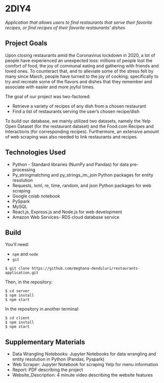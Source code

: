 # 2DIY4

_Application that allows users to find restaurants that serve their favorite recipes, or find recipes of their favorite restaurants’ dishes_

## Project Goals

Upon closing restaurants amid the Coronavirus lockdown in 2020, a lot of people have experienced an unexpected loss: millions of people lost the comfort of food, the joy of communal eating and gathering with friends and loved ones. To counteract that, and to alleviate some of the stress felt by many since March, people have turned to the joy of cooking; specifically to try and recreate some of the flavors and dishes that they remember and associate with easier and more joyful times.

The goal of our project was two-factored:

- Retrieve a variety of recipes of any dish from a chosen restaurant
- Find a list of restaurants serving the user’s chosen recipe/dish

To build our database, we mainly utilized two datasets, namely the Yelp Open Dataset (for the restaurant dataset) and the Food.com Recipes and Interactions (for corresponding recipes). Furthermore, an extensive amount of web scraping was also needed to link restaurants and recipes.

## Technologies Used

- Python - Standard libraries (NumPy and Pandas) for data pre-processing
- Py_stringmatching and py_strings_im_join Python packages for entity resolution
- Requests, lxml, re, time, random, and json Python packages for web scraping
- Google colab notebook
- PySpark
- MySQL
- React.js, Express.js and Node.js for web development
- Amazon Web Services- RDS cloud database service

## Build

You'll need:

- `npm` and `node`
- `git`

```
$ git clone https://github.com/meghana-denduluri/restaurants-application.git
```

Then, in the repository:

```
$ cd server
$ npm install
$ npm start
```

In the repository in another terminal:

```
$ cd client
$ npm install
$ npm start
```

## Supplementary Materials
- Data Wrangling Notebooks: Jupyter Notebooks for data wrangling and entity resolution in Python (Pandas, Pyspark)
- Web Scraper: Jupyter Notebook for scraping Yelp for menu information
- Report: PDF describing the project
- Website_Description: 4 minute video describing the website features
